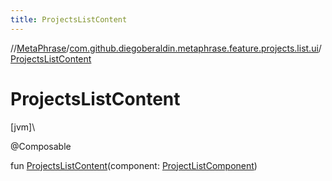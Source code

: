 ```yaml
---
title: ProjectsListContent
---
```

//[MetaPhrase](../../index.html)/[com.github.diegoberaldin.metaphrase.feature.projects.list.ui](index.html)/[ProjectsListContent](-projects-list-content.html)



# ProjectsListContent



[jvm]\




@Composable



fun [ProjectsListContent](-projects-list-content.html)(component: [ProjectListComponent](../com.github.diegoberaldin.metaphrase.feature.projects.list.presentation/-project-list-component/index.html))




